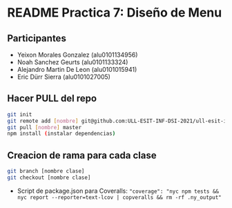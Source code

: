 # README Practica 7: Diseño de Menu

## Participantes

* Yeixon Morales Gonzalez (alu0101134956)
* Noah Sanchez Geurts (alu0101133324)
* Alejandro Martin De Leon (alu0101015941)
* Eric Dürr Sierra (alu0101027005)

## Hacer PULL del repo

```bash
git init 
git remote add [nombre] git@github.com:ULL-ESIT-INF-DSI-2021/ull-esit-inf-dsi-20-21-prct07-menu-datamodel-grupo-d.git
git pull [nombre] master
npm install (instalar dependencias)
```

## Creacion de rama para cada clase

```bash
git branch [nombre clase]
git checkout [nombre clase]
```

* Script de package.json para Coveralls: ```"coverage": "nyc npm tests && nyc report --reporter=text-lcov | copveralls && rm -rf .ny_output"```

 
